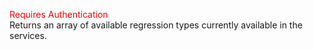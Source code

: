<span style="color:red">Requires Authentication</span>  
Returns an array of available regression types currently available in the services.

